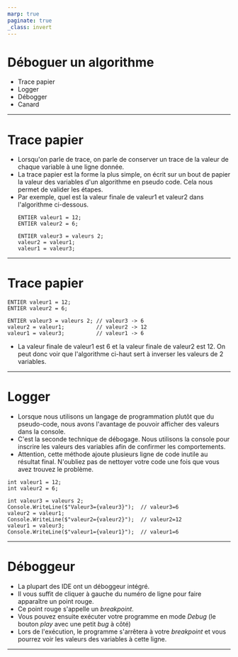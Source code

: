 ```yaml
---
marp: true
paginate: true
_class: invert
---
```


# Déboguer un algorithme
- Trace papier
- Logger
- Débogger
- Canard

---

# Trace papier
- Lorsqu'on parle de trace, on parle de conserver un trace de la valeur de chaque variable à une ligne donnée.
- La trace papier est la forme la plus simple, on écrit sur un bout de papier la valeur des variables d'un algorithme en pseudo code.  Cela nous permet de valider les étapes.
- Par exemple, quel est la valeur finale de valeur1 et valeur2 dans l'algorithme ci-dessous.
    ```
    ENTIER valeur1 = 12; 
    ENTIER valeur2 = 6; 

    ENTIER valeur3 = valeurs 2;
    valeur2 = valeur1;
    valeur1 = valeur3;
    ```

---

# Trace papier
```
ENTIER valeur1 = 12; 
ENTIER valeur2 = 6; 

ENTIER valeur3 = valeurs 2; // valeur3 -> 6
valeur2 = valeur1;          // valeur2 -> 12
valeur1 = valeur3;          // valeur1 -> 6
```
- La valeur finale de valeur1 est 6 et la valeur finale de valeur2 est 12.  On peut donc voir que l'algorithme ci-haut sert à inverser les valeurs de 2 variables.

---

# Logger
- Lorsque nous utilisons un langage de programmation plutôt que du pseudo-code, nous avons l'avantage de pouvoir afficher des valeurs dans la console.
- C'est la seconde technique de débogage.  Nous utilisons la console pour inscrire les valeurs des variables afin de confirmer les comportements.
- Attention, cette méthode ajoute plusieurs ligne de code inutile au résultat final.  N'oubliez pas de nettoyer votre code une fois que vous avez trouvez le problème.
```
int valeur1 = 12; 
int valeur2 = 6; 

int valeur3 = valeurs 2;
Console.WriteLine($"Valeur3={valeur3}");  // valeur3=6
valeur2 = valeur1;
Console.WriteLine($"valeur2={valeur2}");  // valeur2=12
valeur1 = valeur3;
Console.WriteLine($"valeur1={valeur1}");  // valeur1=6
```

---

# Déboggeur
- La plupart des IDE ont un déboggeur intégré.
- Il vous suffit de cliquer à gauche du numéro de ligne pour faire apparaître un point rouge.
- Ce point rouge s'appelle un *breakpoint*.
- Vous pouvez ensuite exécuter votre programme en mode *Debug* (le bouton *play* avec une petit *bug* à côté)
- Lors de l'exécution, le programme s'arrêtera à votre *breakpoint* et vous pourrez voir les valeurs des variables à cette ligne.

---


